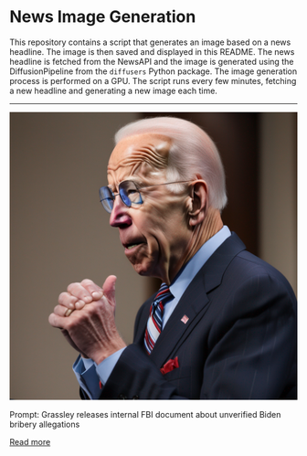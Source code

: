 # News Image Generation
This repository contains a script that generates an image based on a news headline. The image is then saved and displayed in this README.
The news headline is fetched from the NewsAPI and the image is generated using the DiffusionPipeline from the `diffusers` Python package. The image generation process is performed on a GPU.
The script runs every few minutes, fetching a new headline and generating a new image each time.

---

![Generated Image](image.png)

Prompt: Grassley releases internal FBI document about unverified Biden bribery allegations

[Read more](https://www.cnn.com/2023/07/20/politics/chuck-grassley-fbi-document/index.html)
